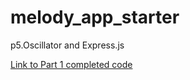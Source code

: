 # melody_app_starter
p5.Oscillator and Express.js

[Link to Part 1 completed code](https://github.com/MsQCompSci/play_ocsillator/tree/main/play_oscillator) 
